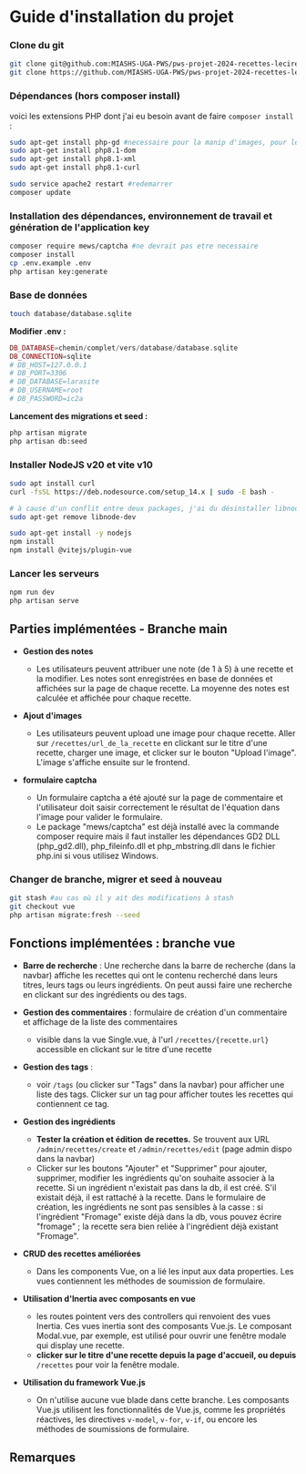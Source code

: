 # Guide d'installation du projet 

### Clone du git
```bash
git clone git@github.com:MIASHS-UGA-PWS/pws-projet-2024-recettes-lecire_piolat.git #en ssh
git clone https://github.com/MIASHS-UGA-PWS/pws-projet-2024-recettes-lecire_piolat.git #en https  
```
### Dépendances (hors composer install)
voici les extensions PHP dont j'ai eu besoin avant de faire ```composer install``` :
```bash
sudo apt-get install php-gd #necessaire pour la manip d'images, pour le captcha
sudo apt-get install php8.1-dom
sudo apt-get install php8.1-xml
sudo apt-get install php8.1-curl

sudo service apache2 restart #redemarrer
composer update
```
### Installation des dépendances, environnement de travail et génération de l'application key 
```bash
composer require mews/captcha #ne devrait pas etre necessaire
composer install
cp .env.example .env    
php artisan key:generate
```

### Base de données
```bash
touch database/database.sqlite
```
**Modifier .env :**
```php
DB_DATABASE=chemin/complet/vers/database/database.sqlite
DB_CONNECTION=sqlite
# DB_HOST=127.0.0.1
# DB_PORT=3306
# DB_DATABASE=larasite
# DB_USERNAME=root
# DB_PASSWORD=ic2a
```
**Lancement des migrations et seed :**
```bash
php artisan migrate
php artisan db:seed 
``` 

### Installer NodeJS v20 et vite v10 
```bash
sudo apt install curl
curl -fsSL https://deb.nodesource.com/setup_14.x | sudo -E bash -

# à cause d'un conflit entre deux packages, j'ai du désinstaller libnode-dev
sudo apt-get remove libnode-dev

sudo apt-get install -y nodejs
npm install
npm install @vitejs/plugin-vue
```  
### Lancer les serveurs 
```bash
npm run dev
php artisan serve
```
## Parties implémentées - Branche main
- **Gestion des notes**  
    - Les utilisateurs peuvent attribuer une note (de 1 à 5) à une recette et la modifier. Les notes sont enregistrées en base de données et affichées sur la page de chaque recette. La moyenne des notes est calculée et affichée pour chaque recette.  
  
- **Ajout d'images**
    - Les utilisateurs peuvent upload une image pour chaque recette. Aller sur ```/recettes/url_de_la_recette``` en clickant sur le titre d'une recette, charger une image, et clicker sur le bouton "Upload l'image". L'image s'affiche ensuite sur le frontend.

- **formulaire captcha** 
    - Un formulaire captcha a été ajouté sur la page de commentaire et l'utilisateur doit saisir correctement le résultat de l'équation dans l'image pour valider le formulaire.
    - Le package "mews/captcha" est déjà installé avec la commande composer require mais il faut installer les dépendances GD2 DLL (php_gd2.dll), php_fileinfo.dll et php_mbstring.dll dans le fichier php.ini si vous utilisez Windows.

### Changer de branche, migrer et seed à nouveau
```bash
git stash #au cas où il y ait des modifications à stash
git checkout vue
php artisan migrate:fresh --seed
```

## Fonctions implémentées : branche vue  

- **Barre de recherche** : Une recherche dans la barre de recherche (dans la navbar) affiche les recettes qui ont le contenu recherché dans leurs titres, leurs tags ou leurs ingrédients. On peut aussi faire une recherche en clickant sur des ingrédients ou des tags.

- **Gestion des commentaires** :  formulaire de création d'un commentaire et affichage de la liste des commentaires
    - visible dans la vue Single.vue, à l'url ```/recettes/{recette.url}``` accessible en clickant sur le titre d'une recette  

- **Gestion des tags** : 
    - voir ```/tags``` (ou clicker sur "Tags" dans la navbar) pour afficher une liste des tags. Clicker sur un tag pour afficher toutes les recettes qui contiennent ce tag.    

- **Gestion des ingrédients**
    - **Tester la création et édition de recettes.** Se trouvent aux URL ```/admin/recettes/create``` et ```/admin/recettes/edit``` (page admin dispo dans la navbar)
    - Clicker sur les boutons "Ajouter" et "Supprimer" pour ajouter, supprimer, modifier les ingrédients qu'on souhaite associer à la recette. Si un ingrédient n'existait pas dans la db, il est créé. S'il existait déjà, il est rattaché à la recette. Dans le formulaire de création, les ingrédients ne sont pas sensibles à la casse : si l'ingrédient "Fromage" existe déjà dans la db, vous pouvez écrire "fromage" ; la recette sera bien reliée à l'ingrédient déjà existant "Fromage".

- **CRUD des recettes améliorées**
    - Dans les components Vue, on a lié les input aux data properties. Les vues contiennent les méthodes de soumission de formulaire.
  
- **Utilisation d'Inertia avec composants en vue**
    - les routes pointent vers des controllers qui renvoient des vues Inertia. Ces vues inertia sont des composants Vue.js. Le composant Modal.vue, par exemple, est utilisé pour ouvrir une fenêtre modale qui display une recette.
    - **clicker sur le titre d'une recette depuis la page d'accueil, ou depuis** ```/recettes```  pour voir la fenêtre modale.

- **Utilisation du framework Vue.js**
    - On n'utilise aucune vue blade dans cette branche. Les composants Vue.js utilisent les fonctionnalités de Vue.js, comme les propriétés réactives, les directives ```v-model```, ```v-for```, ```v-if```, ou encore les méthodes de soumissions de formulaire.  
  
## Remarques
